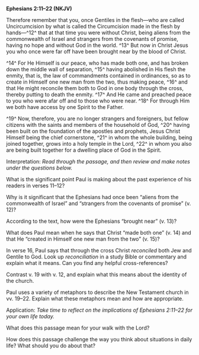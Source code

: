 **Ephesians 2:11–22 (NKJV)**

Therefore remember that you, once Gentiles in the flesh—who are called Uncircumcision by what is called the Circumcision made in the flesh by hands—^12^ that at that time you were without Christ, being aliens from the commonwealth of Israel and strangers from the covenants of promise, having no hope and without God in the world. ^13^ But now in Christ Jesus you who once were far off have been brought near by the blood of Christ.

^14^ For He Himself is our peace, who has made both one, and has broken down the middle wall of separation, ^15^ having abolished in His flesh the enmity, that is, the law of commandments contained in ordinances, so as to create in Himself one new man from the two, thus making peace, ^16^ and that He might reconcile them both to God in one body through the cross, thereby putting to death the enmity. ^17^ And He came and preached peace to you who were afar off and to those who were near. ^18^ For through Him we both have access by one Spirit to the Father.

^19^ Now, therefore, you are no longer strangers and foreigners, but fellow citizens with the saints and members of the household of God, ^20^ having been built on the foundation of the apostles and prophets, Jesus Christ Himself being the chief cornerstone, ^21^ in whom the whole building, being joined together, grows into a holy temple in the Lord, ^22^ in whom you also are being built together for a dwelling place of God in the Spirit.

Interpretation: *Read through the passage, and then review and make notes under the questions below.*

What is the significant point Paul is making about the past experience of his readers in verses 11–12?

Why is it significant that the Ephesians had once been “aliens from the commonwealth of Israel” and “strangers from the covenants of promise” (v. 12)?

According to the text, how were the Ephesians “brought near” (v. 13)?

What does Paul mean when he says that Christ “made both one” (v. 14) and that He “created in Himself one new man from the two” (v. 15)?

In verse 16, Paul says that through the cross Christ *reconciled* both Jew and Gentile to God. Look up *reconciliation* in a study Bible or commentary and explain what it means. Can you find any helpful cross-references?

Contrast v. 19 with v. 12, and explain what this means about the identity of the church.

Paul uses a variety of metaphors to describe the New Testament church in vv. 19–22. Explain what these metaphors mean and how are appropriate.

Application: *Take time to reflect on the implications of Ephesians 2:11–22 for your own life today.*

What does this passage mean for your walk with the Lord?

How does this passage challenge the way you think about situations in daily life? What should you do about that?
